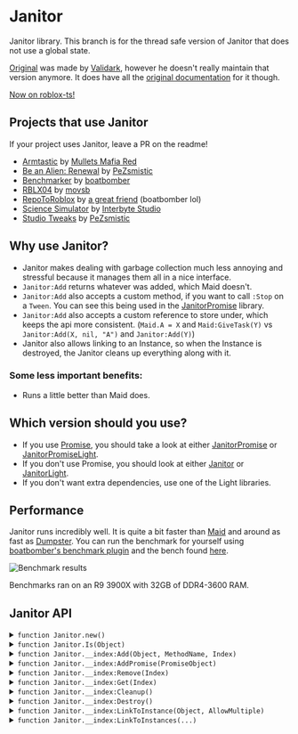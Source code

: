 # Janitor
Janitor library. This branch is for the thread safe version of Janitor that does not use a global state.

[Original](https://github.com/RoStrap/Events/blob/master/Janitor.lua) was made by [Validark](https://github.com/Validark), however he doesn't really maintain that version anymore. It does have all the [original documentation](https://rostrap.github.io/Libraries/Events/Janitor/) for it though.

[Now on roblox-ts!](https://www.npmjs.com/package/@rbxts/janitor)

## Projects that use Janitor

If your project uses Janitor, leave a PR on the readme!

- [Armtastic](https://www.roblox.com/games/6242582774/SHOP-Armtastic-Alpha) by [Mullets Mafia Red](https://www.roblox.com/groups/9160772/Mullet-Mafia-Red#!/about)
- [Be an Alien: Renewal](https://www.roblox.com/games/463915360/Be-an-Alien-Renewal) by [PeZsmistic](https://www.roblox.com/users/121643/profile)
- [Benchmarker](https://www.roblox.com/library/5853950046/Benchmarker) by [boatbomber](https://www.roblox.com/users/33655127/profile/)
- [RBLX04](https://www.roblox.com/games/5040794421/RBLX04-A-ROBLOX-2004-Simulation) by [movsb](https://www.roblox.com/games/5040794421/RBLX04-A-ROBLOX-2004-Simulation)
- [RepoToRoblox](https://www.roblox.com/library/6284281701/RepoToRoblox) by [a great friend](https://www.roblox.com/users/33655127/profile) (boatbomber lol)
- [Science Simulator](https://www.roblox.com/games/5414779423/5M-EVENT-Science-Simulator) by [Interbyte Studio](https://www.roblox.com/groups/5126818/Interbyte-Studio#!/about)
- [Studio Tweaks](https://www.roblox.com/library/5601031949/Studio-Tweaks) by [PeZsmistic](https://www.roblox.com/users/121643/profile)

## Why use Janitor?

- Janitor makes dealing with garbage collection much less annoying and stressful because it manages them all in a nice interface.
- `Janitor:Add` returns whatever was added, which Maid doesn't.
- `Janitor:Add` also accepts a custom method, if you want to call `:Stop` on a `Tween`. You can see this being used in the [JanitorPromise](https://github.com/howmanysmall/Janitor/blob/main/src/JanitorPromise/init.lua#L77) library.
- `Janitor:Add` also accepts a custom reference to store under, which keeps the api more consistent. (`Maid.A = X` and `Maid:GiveTask(Y)` vs `Janitor:Add(X, nil, "A")` and `Janitor:Add(Y)`)
- Janitor also allows linking to an Instance, so when the Instance is destroyed, the Janitor cleans up everything along with it.

### Some less important benefits:

- Runs a little better than Maid does.

## Which version should you use?

- If you use [Promise](https://github.com/evaera/roblox-lua-promise), you should take a look at either [JanitorPromise](https://github.com/howmanysmall/Janitor/tree/main/src/Promise/Janitor) or [JanitorPromiseLight](https://github.com/howmanysmall/Janitor/blob/main/src/Promise/JanitorLight.lua).
- If you don't use Promise, you should look at either [Janitor](https://github.com/howmanysmall/Janitor/tree/main/src/Standard/Janitor) or [JanitorLight](https://github.com/howmanysmall/Janitor/blob/main/src/Standard/JanitorLight.lua).
- If you don't want extra dependencies, use one of the Light libraries.

## Performance

Janitor runs incredibly well. It is quite a bit faster than [Maid](https://github.com/Quenty/NevermoreEngine/blob/version2/Modules/Shared/Events/Maid.lua) and around as fast as [Dumpster](https://gist.github.com/Fraktality/f0ab4ad950698e9f08bb01bea486845e). You can run the benchmark for yourself using [boatbomber's benchmark plugin](https://devforum.roblox.com/t/benchmarker-plugin-compare-function-speeds-with-graphs-percentiles-and-more/829912) and the bench found [here](https://github.com/boatbomber/BenchmarkerLibrary).

![Benchmark results](https://cdn.discordapp.com/attachments/507950082285502465/807365433388433408/unknown.png)

Benchmarks ran on an R9 3900X with 32GB of DDR4-3600 RAM.

## Janitor API

<details>
<summary><code>function Janitor.new()</code></summary>

Instantiates a new Janitor object.

**Returns:**  
`Janitor`  


</details>

<details>
<summary><code>function Janitor.Is(Object)</code></summary>

Determines if the passed object is a Janitor.

**Parameters:**
- `Object` (`any`)  
The object you are checking.

**Returns:**  
`boolean`  
Whether or not the object is a Janitor.

</details>

<details>
<summary><code>function Janitor.__index:Add(Object, MethodName, Index)</code></summary>

Adds an `Object` to Janitor for later cleanup, where `MethodName` is the key of the method within `Object` which should be called at cleanup time. If the `MethodName` is `true` the `Object` itself will be called instead. If passed an index it will occupy a namespace which can be `Remove()`d or overwritten. Returns the `Object`.

**Parameters:**
- `Object` (`any`)  
The object you want to clean up.
- `MethodName` (`string|true?`)  
The name of the method that will be used to clean up. If not passed, it will first check if the object's type exists in TypeDefaults, and if that doesn't exist, it assumes `Destroy`.
- `Index` (`any?`)  
The index that can be used to clean up the object manually.

**Returns:**  
`any`  
The object that was passed.

</details>

<details>
<summary><code>function Janitor.__index:AddPromise(PromiseObject)</code></summary>

Adds a promise to the janitor. If the janitor is cleaned up and the promise is not completed, the promise will be cancelled.

**Parameters:**
- `PromiseObject` (`Promise`)  
The promise you want to add to the janitor.

**Returns:**  
`Promise`  


</details>

<details>
<summary><code>function Janitor.__index:Remove(Index)</code></summary>

Cleans up whatever `Object` was set to this namespace by the 3rd parameter of `:Add()`.

**Parameters:**
- `Index` (`any`)  
The index you want to remove.

**Returns:**  
`Janitor`  
The same janitor, for chaining reasons.

</details>

<details>
<summary><code>function Janitor.__index:Get(Index)</code></summary>

Gets whatever object is stored with the given index, if it exists. This was added since Maid allows getting the task using `__index`.

**Parameters:**
- `Index` (`any`)  
The index that the object is stored under.

**Returns:**  
`any?`  
This will return the object if it is found, but it won't return anything if it doesn't exist.

</details>

<details>
<summary><code>function Janitor.__index:Cleanup()</code></summary>

Calls each Object's `MethodName` (or calls the Object if `MethodName == true`) and removes them from the Janitor. Also clears the namespace. This function is also called when you call a Janitor Object (so it can be used as a destructor callback).

**Returns:**  
`void`  


</details>

<details>
<summary><code>function Janitor.__index:Destroy()</code></summary>

Calls `:Cleanup()` and renders the Janitor unusable.

**Returns:**  
`void`  


</details>

<details>
<summary><code>function Janitor.__index:LinkToInstance(Object, AllowMultiple)</code></summary>

"Links" this Janitor to an Instance, such that the Janitor will `Cleanup` when the Instance is `Destroyed()` and garbage collected. A Janitor may only be linked to one instance at a time, unless `AllowMultiple` is true. When called with a truthy `AllowMultiple` parameter, the Janitor will "link" the Instance without overwriting any previous links, and will also not be overwritable. When called with a falsy `AllowMultiple` parameter, the Janitor will overwrite the previous link which was also called with a falsy `AllowMultiple` parameter, if applicable.

**Parameters:**
- `Object` (`Instance`)  
The instance you want to link the Janitor to.
- `AllowMultiple` (`boolean?`)  
Whether or not to allow multiple links on the same Janitor.

**Returns:**  
`RbxScriptConnection`  
A pseudo RBXScriptConnection that can be disconnected.

</details>

<details>
<summary><code>function Janitor.__index:LinkToInstances(...)</code></summary>

Links several instances to a janitor, which is then returned.

**Parameters:**
- `...` (`...Instance`)  
All the instances you want linked.

**Returns:**  
`Janitor`  
A janitor that can be used to manually disconnect all LinkToInstances.

</details>

